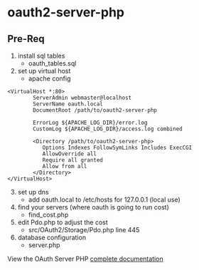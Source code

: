 oauth2-server-php
=================

## Pre-Req
1. install sql tables
   - oauth_tables.sql
2. set up virtual host
   - apache config
```
<VirtualHost *:80>
        ServerAdmin webmaster@localhost
        ServerName oauth.local
        DocumentRoot /path/to/oauth2-server-php

        ErrorLog ${APACHE_LOG_DIR}/error.log
        CustomLog ${APACHE_LOG_DIR}/access.log combined

        <Directory /path/to/oauth2-server-php>
           Options Indexes FollowSymLinks Includes ExecCGI
           AllowOverride all
           Require all granted
           Allow from all
        </Directory>
</VirtualHost>   
```
3. set up dns
   - add oauth.local to /etc/hosts for 127.0.0.1 (local use) 
4. find your servers (where oauth is going to run cost)
   - find_cost.php
5. edit Pdo.php to adjust the cost
   - src/OAuth2/Storage/Pdo.php line 445
6. database configuration
   - server.php



View the OAuth Server PHP [complete documentation](https://bshaffer.github.io/oauth2-server-php-docs/)
